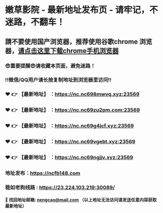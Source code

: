# 嫩草影院 - 最新地址发布页 - 请牢记，不迷路，不翻车！

## 請不要使用国产浏览器，推荐使用谷歌chrome 浏览器，<a href = "https://www.google.cn/chrome/">请点击这里下载chrome手机浏览器</a>

### :sunglasses:重要提醒:sunglasses:请收藏本页面，避免迷路！
### ‼️微信/QQ用户请长按复制地址到浏览器里访问‼️

### :heart: :point_right: 【最新地址】 ：https://nc.nc698mwvq.xyz:23569
### :heart: :point_right: 【最新地址】 ：https://nc.nc69zu2pm.com:23569
### :heart: :point_right: 【最新地址】 ：https://nc.nc69g4jcf.xyz:23569
### :heart: :point_right: 【最新地址】 ：https://nc.nc69vgebt.xyz:23569
### :heart: :point_right: 【最新地址】 ：https://nc.nc69ngjjv.xyz:23569

### 地址发布：https://ncfb148.com
### 稳如老狗线路 : https://23.224.103.219:30089/

#### :e-mail: __找回地址邮箱: nengcao@mail.com （以上地址无法访问请发送任意内容获取最新地址）__
